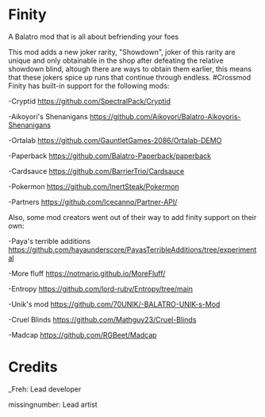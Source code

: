 # Finity
A Balatro mod that is all about befriending your foes

This mod adds a new joker rarity, "Showdown", joker of this rarity are unique and only obtainable in the shop after defeating the relative showdown blind, altough there are ways to obtain them earlier, this means that these jokers spice up runs that continue through endless.
#Crossmod
Finity has built-in support for the following mods:

-Cryptid https://github.com/SpectralPack/Cryptid

-Aikoyori's Shenanigans https://github.com/Aikoyori/Balatro-Aikoyoris-Shenanigans

-Ortalab https://github.com/GauntletGames-2086/Ortalab-DEMO

-Paperback https://github.com/Balatro-Paperback/paperback

-Cardsauce https://github.com/BarrierTrio/Cardsauce

-Pokermon https://github.com/InertSteak/Pokermon

-Partners https://github.com/Icecanno/Partner-API/


Also, some mod creators went out of their way to add finity support on their own:

-Paya's terrible additions https://github.com/hayaunderscore/PayasTerribleAdditions/tree/experimental

-More fluff https://notmario.github.io/MoreFluff/

-Entropy https://github.com/lord-ruby/Entropy/tree/main

-Unik's mod https://github.com/70UNIK/-BALATRO-UNIK-s-Mod

-Cruel Blinds https://github.com/Mathguy23/Cruel-Blinds

-Madcap https://github.com/RGBeet/Madcap

# Credits
_Freh: Lead developer

missingnumber: Lead artist
